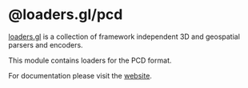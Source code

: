 # @loaders.gl/pcd

[loaders.gl](https://loaders.gl/docs) is a collection of framework independent 3D and geospatial parsers and encoders.

This module contains loaders for the PCD format.

For documentation please visit the [website](https://loaders.gl).
